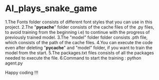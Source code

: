 # AI_plays_snake_game

1.The Fonts folder consists of different font styles that you can use in this project.
2.The "__pycache__" folder consists of the cache files of the .py files, to avoid training from the beginning i.e) to continue with the progress of previously trained model.
3.The "model" folder folder consists .pth file, which consists of the path of the cache files.
4.You can execute the code even after deleting "__pycache__" and "model" folder, if you want to train the model from the start.
5.The packages.txt files consists of all the packages needed to execute the file.
6.Command to start the training : python agent.py

Happy coding !!!
